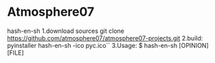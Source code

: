 Atmosphere07
============
hash-en-sh
1.download sources
    git clone https://github.com/atmosphere07/atmosphere07-projects.git
2.build:
    pyinstaller hash-en-sh -ico pyc.ico``
3.Usage:
    $ hash-en-sh [OPINION] [FILE]
  
